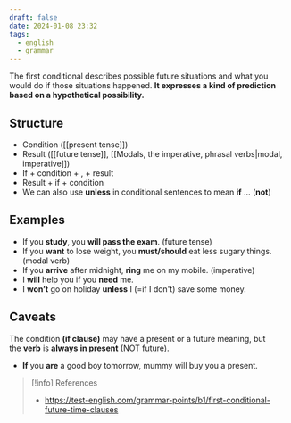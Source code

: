 ```yaml
---
draft: false
date: 2024-01-08 23:32
tags:
  - english
  - grammar
---
```



The first conditional describes possible future situations and what you would do if those situations happened. **It expresses a kind of prediction based on a hypothetical possibility.**
## Structure
- Condition ([[present tense]])
- Result ([[future tense]], [[Modals, the imperative, phrasal verbs|modal, imperative]])
- If + condition + , + result 
- Result + if + condition
- We can also use **unless** in conditional sentences to mean **if** … (**not**)
## Examples
- If you **study**, you **will pass the exam**. (future tense)
- If you **want** to lose weight, you **must/should** eat less sugary things. (modal verb)
- If you **arrive** after midnight, **ring** me on my mobile. (imperative)
- I **will** help you if you **need** me.
- I **won’t** go on holiday **unless** I (=if I don't) save some money.
## Caveats
The condition **(if clause)** may have a present or a future meaning, but the **verb** is **always** **in present** (NOT future).
- **If** you **are** a good boy tomorrow, mummy will buy you a present.


> [!info] References
> - https://test-english.com/grammar-points/b1/first-conditional-future-time-clauses
